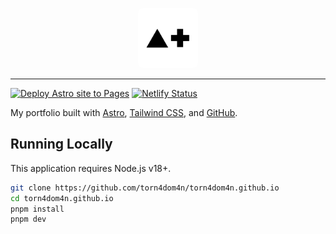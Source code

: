 <p align="center">
  <img src="src/assets/logo.png" width="96" height="96" alt="Logo" style="border-radius:0.5rem"/>
</p>

---

[![Deploy Astro site to Pages](https://github.com/torn4dom4n/torn4dom4n.github.io/actions/workflows/pages.yml/badge.svg)](https://github.com/torn4dom4n/torn4dom4n.github.io/actions/workflows/pages.yml)
[![Netlify Status](https://api.netlify.com/api/v1/badges/cea9d000-d3e8-4415-9116-cc3b30b8f33f/deploy-status)](https://app.netlify.com/sites/torn4dom4n/deploys)

My portfolio built with [Astro](https://astro.build), [Tailwind CSS](https://tailwindcss.com), and [GitHub](https://github.com).

## Running Locally

This application requires Node.js v18+.

```sh
git clone https://github.com/torn4dom4n/torn4dom4n.github.io
cd torn4dom4n.github.io
pnpm install
pnpm dev
```
